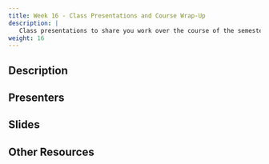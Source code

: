 ```yaml
---
title: Week 16 - Class Presentations and Course Wrap-Up
description: |
   Class presentations to share you work over the course of the semester..
weight: 16
---
```

## Description
## Presenters
## Slides
## Other Resources